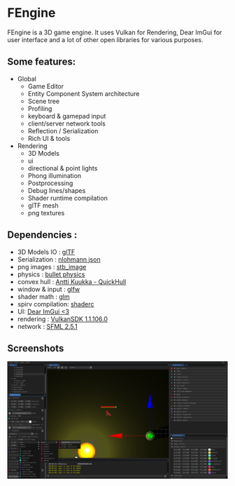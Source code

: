 # FEngine
FEngine is a 3D game engine. It uses Vulkan for Rendering, Dear ImGui for user interface and a lot of other open libraries for various purposes.

## Some features: 
* Global
	 * Game Editor
	 * Entity Component System architecture
	 * Scene tree
	 * Profiling
	 * keyboard & gamepad input
	 * client/server network tools
	 * Reflection / Serialization
	 * Rich UI & tools
* Rendering
	 * 3D Models
	 * ui
	 * directional & point lights
	 * Phong illumination
	 * Postprocessing
	 * Debug lines/shapes
	 * Shader runtime compilation
	 * glTF mesh 
	 * png textures

## Dependencies : 	
* 3D Models IO : [glTF ](https://github.com/KhronosGroup/glTF)	
* Serialization : [nlohmann json](https://github.com/nlohmann/json)
* png images : [stb_image](https://github.com/nothings/stb)
* physics : [bullet physics](https://github.com/bulletphysics/bullet3/blob/master/LICENSE.txt)
* convex hull : [Antti Kuukka - QuickHull ](https://github.com/akuukka/quickhull)
* window & input : [glfw](https://github.com/glfw/glfw)
* shader math : [glm](https://github.com/g-truc/glm)
* spirv compilation: [shaderc](https://github.com/google/shaderc)
* UI: [Dear ImGui <3](https://github.com/ocornut/imgui)
* rendering : [VulkanSDK 1.1.106.0](https://vulkan.lunarg.com/sdk/home)
* network : [SFML 2.5.1](https://www.sfml-dev.org/index.php)
	
## Screenshots
![Editor preview](/docs/screenshot3.png)
